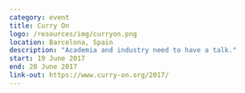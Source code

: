 ```yaml
---
category: event
title: Curry On
logo: /resources/img/curryon.png
location: Barcelona, Spain
description: "Academia and industry need to have a talk."
start: 19 June 2017
end: 20 June 2017
link-out: https://www.curry-on.org/2017/
---
```

